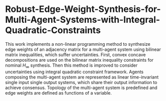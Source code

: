 # Robust-Edge-Weight-Synthesis-for-Multi-Agent-Systems-with-Integral-Quadratic-Constraints
This work implements a non-linear programming method to synthesize edge weights of an adjacency matrix for a multi-agent system using bilinear matrix inequalities, which suffer uncertainties. First, convex concave decompositions are used on the bilinear matrix inequality constraints for nominal $H_{\infty}$ synthesis. Then this method is improved to consider uncertainties using integral quadratic constraint framework. Agents composing the multi-agent system are represented as linear time-invariant single input single output systems, which share their output information to achieve consensus. Topology of the multi-agent system is predefined and edge weights are defined as functions of a variable.
